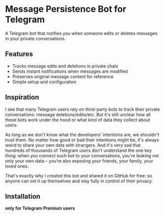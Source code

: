 # Message Persistence Bot for Telegram

A Telegram bot that notifies you when someone edits or deletes messages in your private conversations.

## Features

- Tracks message edits and deletions in private chats
- Sends instant notifications when messages are modified
- Preserves original message content for reference
- Simple setup and configuration

## Inspiration
I see that many Telegram users rely on third-party bots to track their private conversations: message deletions/edits/etc. But it's still unclear how all these bots work under the hood or what kind of data they collect about users.

As long as we don't know what the developers' intentions are, we shouldn't trust them. No matter how good or bad their intentions might be, it's always weird to share your own data with strangers. And it's very sad that hundreds of thousands of Telegram users don't understand the one key thing: when you connect such bot to your conversations, you're leaking not only your own data – you’re also exposing your friends, your family, your loved ones.

That's exactly why I created this bot and shared it on GitHub for free: so anyone can set it up themselves and stay fully in control of their privacy.  

## Installation


**only for Telegram Premium users**